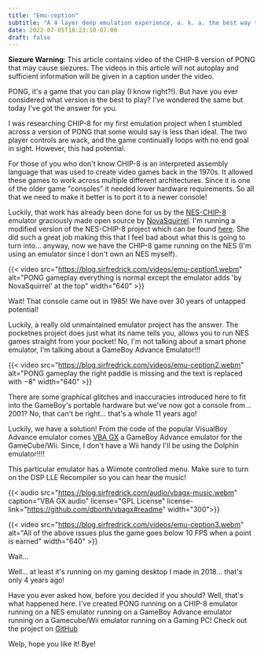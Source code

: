 ```yaml
---
title: "Emu-ception"
subtitle: "A 4 layer deep emulation experience, a. k. a. the best way to play PONG"
date: 2022-07-05T18:23:10-07:00
draft: false
---
```


<!-- Copyright (c) 2022 Jeffrey Tucker //-->
<!-- SPDX-License-Identifier: CC-BY-SA-4.0 //-->

**Siezure Warning**: This article contains video of the CHIP-8 version of PONG
that may cause siezures. The videos in this article will not autoplay and
sufficient information will be given in a caption under the video.

PONG, it's a game that you can play (I know right?!). But have you ever
considered what version is the best to play? I've wondered the same but today
I've got the answer for you.

I was researching CHIP-8 for my first emulation project when I stumbled across a
version of PONG that some would say is less than ideal. The two player controls
are wack, and the game continually loops with no end goal in sight. However,
this had potential.

For those of you who don't know CHIP-8 is an interpreted assembly language that
was used to create video games back in the 1970s. It allowed these games to work
across multiple different architectures. Since it is one of the older game
"consoles" it needed lower hardware requirements. So all that we need to make it
better is to port it to a newer console!

Luckily, that work has already been done for us by the
[NES-CHIP-8](https://github.com/NovaSquirrel/NES-CHIP-8) emulator graciously
made open source by [NovaSquirrel](https://github.com/NovaSquirrel). I'm running
a modified version of the NES-CHIP-8 project which can be found
[here](https://github.com/sirfredrick/NES-CHIP-8). She did such a great job
making this that I feel bad about what this is going to turn into... anyway, now
we have the CHIP-8 game running on the NES (I'm using an emulator since I don't
own an NES myself).

{{< video src="https://blog.sirfredrick.com/videos/emu-ception1.webm" alt="PONG gameplay everything is normal except the emulator adds 'by NovaSquirrel' at the top" width="640" >}}

Wait! That console came out in 1985! We have over 30 years of
untapped potential!

Luckily, a really old unmaintained emulator project has the answer. The
pocketnes project does just what its name tells you, allows you to run NES games
straight from your pocket! No, I'm not talking about a smart phone emulator, I'm
talking about a GameBoy Advance Emulator!!!

{{< video src="https://blog.sirfredrick.com/videos/emu-ception2.webm" alt="PONG gameplay the right paddle is missing and the text is replaced with −8" width="640" >}}

There are some graphical glitches and inaccuracies introduced here to fit into
the GameBoy's portable hardware but we've now got a console from... 2001? No,
that can't be right... that's a whole 11 years ago!

Luckily, we have a solution! From the code of the popular VisualBoy Advance
emulator comes [VBA GX](https://wiibrew.org/wiki/Visual_Boy_Advance_GX) a
GameBoy Advance emulator for the GameCube/Wii. Since, I don't have a Wii handy
I'll be using the Dolphin emulator!!!!

This particular emulator has a Wiimote controlled menu. Make sure to turn on the
DSP LLE Recompiler so you can hear the music!

{{< audio src="https://blog.sirfredrick.com/audio/vbagx-music.webm" caption="VBA GX audio" license="GPL License" license-link="https://github.com/dborth/vbagx#readme" width="300">}}

{{< video src="https://blog.sirfredrick.com/videos/emu-ception3.webm" alt="All of the above issues plus the game goes below 10 FPS when a point is earned" width="640" >}}

Wait...

Well... at least it's running on my gaming desktop I made in 2018... that's only
4 years ago!

Have you ever asked how, before you decided if you should? Well, that's what
happened here. I've created PONG running on a CHIP-8 emulator running on a NES
emulator running on a GameBoy Advance emulator running on a Gamecube/Wii
emulator running on a Gaming PC! Check out the project on
[GitHub](https://github.com/sirfredrick/emu-ception)

Welp, hope you like it! Bye!
